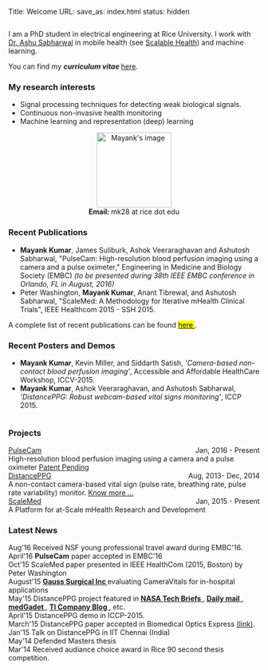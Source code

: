 Title: Welcome
URL:
save_as: index.html
status: hidden

<div class="container-fluid">
  <div class="row clearfix">
    <div class="col-md-8 column">
      <p> I am a PhD student in electrical engineering at Rice University. I work with <a href="http://www.ece.rice.edu/~ashu/" target="_blank">Dr. Ashu Sabharwal</a> in mobile health (see <a href="http://sh.rice.edu/" target="_blank">Scalable Health</a>) and machine learning. </p>
      <p> You can find my <b><i>curriculum vitae </i> </b> <a href="pdfs/cv.pdf" target ="_blank"> here</a>.</p>
      <h3> My research interests </h3> 
      <ul> <li> Signal processing techniques for detecting weak biological signals. </li>
           <li> Continuous non-invasive health monitoring </li> 
           <li> Machine learning and representation (deep) learning</li> 
      </ul>
    </div>
    <div class="col-md-4 column">
      <div style="text-align: center">
      <img src="images/mayank2.JPG" align="center" alt = "Mayank's image" class="img-thumbnail" style="width:150px;"/> </br> 
      <span class="glyphicon glyphicon-envelope"></span> <b> Email: </b> mk28 at rice dot edu <br /> 
      <a href="https://www.facebook.com/mayankgrd" target="_blank"><i class="fa fa-facebook-square fa-3x"> </i> </a> 
      <a href="https://www.linkedin.com/profile/view?id=35092214" target="_blank"> <i class="fa fa-linkedin-square fa-3x"></i> </a> 
      <a href="https://github.com/mayankgrd" target="_blank"><i class="fa fa-github-square fa-3x"> </i> </a>
      </div> <!-- Center-->
    </div>
  </div>
</div>

<div class="container">
  <div class="row clearfix">
  <div class="col-md-12 column">
    <h3> Recent Publications </h3>
    <ul>
      <li><b>Mayank Kumar</b>, James Suliburk, Ashok Veeraraghavan and Ashutosh Sabharwal, "PulseCam: High-resolution blood perfusion imaging using a camera and a pulse oximeter," Engineering in Medicine and Biology Society (EMBC) <i>(to be presented during 38th IEEE EMBC conference in Orlando, FL in August, 2016)</i> 
      <li> Peter Washington, <b>Mayank Kumar</b>, Anant Tibrewal, and Ashutosh Sabharwal, "ScaleMed: A Methodology for Iterative mHealth Clinical Trials", IEEE Healthcom 2015 - SSH 2015.
    </ul>
    A complete list of recent publications can be found <mark><a href="http://www.ece.rice.edu/~mk28/publications.html">here </a></mark>. 
    <h3> Recent Posters and Demos </h3>
    <ul>
      <li> <b>Mayank Kumar</b>, Kevin Miller, and Siddarth Satish, <em>'Camera-based non-contact blood perfusion imaging'</em>, Accessible and Affordable HealthCare Workshop, ICCV-2015. 
      <li> <b>Mayank Kumar</b>, Ashok Veeraraghavan, and Ashutosh Sabharwal, <em>'DistancePPG: Robust webcam-based vital signs monitoring'</em>, ICCP 2015. 
    </ul>
  </div>
</div>
</div>


<div class="container">
  <div class="row clearfix">
    <div class="col-md-6 column">
      <h3> Projects </h3> 
      <div class="panel panel-info">
        <div class="panel-heading">
          <a href="#">PulseCam </a><span class="label label-primary" style="float:right">Jan, 2016 - Present</span>
        </div>
        <div class="panel-body">
          High-resolution blood perfusion imaging using a camera and a pulse oximeter <a class="text-primary" href="#">Patent Pending</a>
        </div>
      </div>
      <div class="panel panel-info">
        <div class="panel-heading">
          <a href="{filename}distancePPG.md">DistancePPG </a><span class="label label-primary" style="float:right">Aug, 2013- Dec, 2014</span>
        </div>
        <div class="panel-body">
          A non-contact camera-based vital sign (pulse rate, breathing rate, pulse rate variability) monitor. <a class="text-primary" href="{filename}distancePPG.md">Know more ...</a>
        </div>
      </div>
      <div class="panel panel-info">
        <div class="panel-heading">
          <a href="http://www.ece.rice.edu/~mk28/projects.html">ScaleMed </a><span class="label label-primary" style="float:right">Jan, 2015 - Present</span>
        </div>
        <div class="panel-body">
          A Platform for at-Scale mHealth Research and Development
        </div>
      </div>
    </div>
    <div class="col-md-6 column">
      <h3> Latest News </h3> 
      <span class="label label-warning">Aug'16 </span> Received NSF young professional travel award during EMBC'16.</br>
      <span class="label label-warning">April'16 </span> <b>PulseCam</b> paper accepted in EMBC'16 </br> 
      <span class="label label-warning">Oct'15 </span> ScaleMed paper presented in IEEE HealthCom (2015, Boston) by Peter Washington</br> 
      <span class="label label-warning">August'15 </span> <a href="http://www.gausssurgical.com/"><b>Gauss Surgical Inc </b></a> evaluating CameraVitals for in-hospital applications </br> 
      <span class="label label-warning">May'15 </span> DistancePPG project featured in <a href="http://www.techbriefs.com/component/content/article/ntb/tech-briefs/imaging/22261" target="=_blank"><b> NASA Tech Briefs </b> </a>, <a href="http://www.dailymail.co.uk/sciencetech/article-3027887/Your-face-reveal-health-Researchers-reveal-new-algorithm-monitors-vital-signs-video.html" target="_blank"> <b>Daily mail</b> </a>, <a href="http://www.medgadget.com/2015/04/new-camera-technique-detects-heart-respiratory-rates-nearly-people.html" target="_blank"> <b>medGadet </b></a>,    <a href="https://e2e.ti.com/blogs_/b/thinkinnovate/archive/2015/06/09/untethered-a-new-idea-to-measure-vital-signs-in-preemies" target="_blank"> <b>TI Company Blog </b></a>, etc. </br>
      <span class="label label-warning">April'15 </span> DistancePPG demo in ICCP-2015. </br>
      <span class="label label-warning">March'15 </span> DistancePPG paper accepted in Biomedical Optics Express <a href="https://www.osapublishing.org/boe/abstract.cfm?uri=boe-6-5-1565" target="_blank">(link)</a>. </br> 
      <span class="label label-warning">Jan'15 </span> Talk on DistancePPG in IIT Chennai (India) </br>  
      <span class="label label-warning">May'14 </span> Defended Masters thesis </br>
      <span class="label label-warning">Mar'14 </span> Received audiance choice award in Rice 90 second thesis competition.  </br>
    </div>
  </div>
</div>

